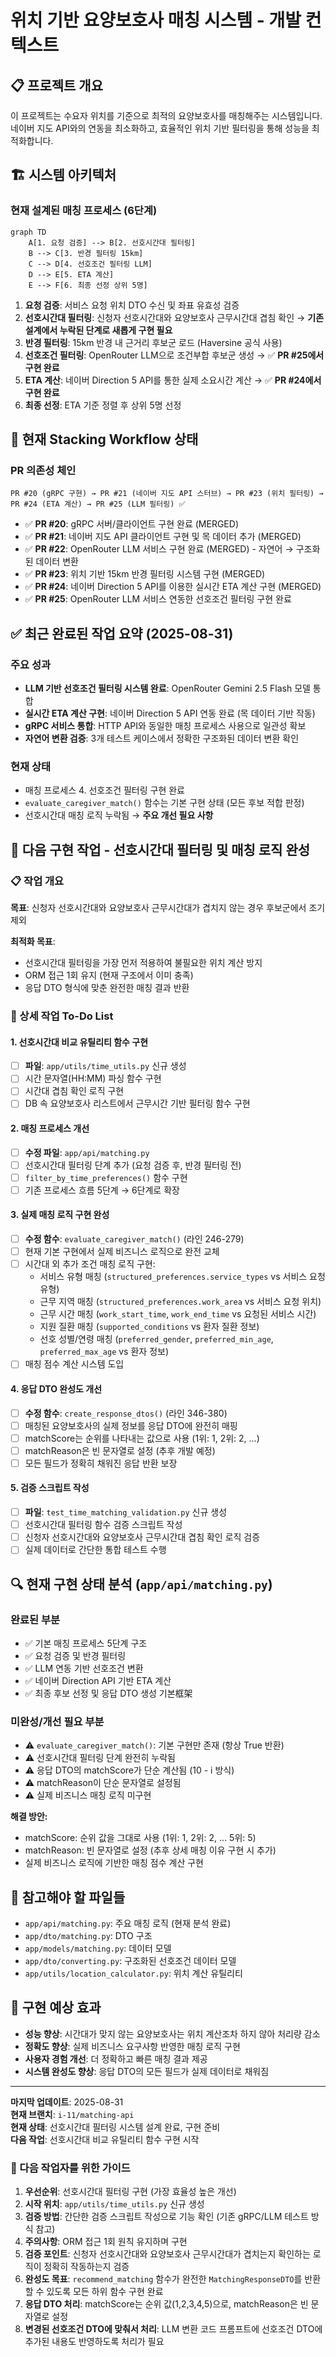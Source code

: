 # 위치 기반 요양보호사 매칭 시스템 - 개발 컨텍스트

## 📋 프로젝트 개요

이 프로젝트는 수요자 위치를 기준으로 최적의 요양보호사를 매칭해주는 시스템입니다. 
네이버 지도 API와의 연동을 최소화하고, 효율적인 위치 기반 필터링을 통해 성능을 최적화합니다.

## 🏗️ 시스템 아키텍처

### 현재 설계된 매칭 프로세스 (6단계)

```mermaid
graph TD
    A[1. 요청 검증] --> B[2. 선호시간대 필터링]
    B --> C[3. 반경 필터링 15km]
    C --> D[4. 선호조건 필터링 LLM]
    D --> E[5. ETA 계산]
    E --> F[6. 최종 선정 상위 5명]
```

1. **요청 검증**: 서비스 요청 위치 DTO 수신 및 좌표 유효성 검증
2. **선호시간대 필터링**: 신청자 선호시간대와 요양보호사 근무시간대 겹침 확인 → **기존 설계에서 누락된 단계로 새롭게 구현 필요**
3. **반경 필터링**: 15km 반경 내 근거리 후보군 로드 (Haversine 공식 사용)
4. **선호조건 필터링**: OpenRouter LLM으로 조건부합 후보군 생성 → ✅ **PR #25에서 구현 완료**
5. **ETA 계산**: 네이버 Direction 5 API를 통한 실제 소요시간 계산 → ✅ **PR #24에서 구현 완료**
6. **최종 선정**: ETA 기준 정렬 후 상위 5명 선정

## 🔄 현재 Stacking Workflow 상태

### PR 의존성 체인
```
PR #20 (gRPC 구현) → PR #21 (네이버 지도 API 스터브) → PR #23 (위치 필터링) → PR #24 (ETA 계산) → PR #25 (LLM 필터링) ✅
```

- ✅ **PR #20**: gRPC 서버/클라이언트 구현 완료 (MERGED)
- ✅ **PR #21**: 네이버 지도 API 클라이언트 구현 및 목 데이터 추가 (MERGED)
- ✅ **PR #22**: OpenRouter LLM 서비스 구현 완료 (MERGED) - 자연어 → 구조화된 데이터 변환
- ✅ **PR #23**: 위치 기반 15km 반경 필터링 시스템 구현 (MERGED)
- ✅ **PR #24**: 네이버 Direction 5 API를 이용한 실시간 ETA 계산 구현 (MERGED)
- ✅ **PR #25**: OpenRouter LLM 서비스 연동한 선호조건 필터링 구현 완료

## ✅ 최근 완료된 작업 요약 (2025-08-31)

### 주요 성과
- **LLM 기반 선호조건 필터링 시스템 완료**: OpenRouter Gemini 2.5 Flash 모델 통합
- **실시간 ETA 계산 구현**: 네이버 Direction 5 API 연동 완료 (목 데이터 기반 작동)
- **gRPC 서비스 통합**: HTTP API와 동일한 매칭 프로세스 사용으로 일관성 확보
- **자연어 변환 검증**: 3개 테스트 케이스에서 정확한 구조화된 데이터 변환 확인

### 현재 상태
- 매칭 프로세스 4. 선호조건 필터링 구현 완료
- `evaluate_caregiver_match()` 함수는 기본 구현 상태 (모든 후보 적합 판정)
- 선호시간대 매칭 로직 누락됨 → **주요 개선 필요 사항**

## 🎯 다음 구현 작업 - 선호시간대 필터링 및 매칭 로직 완성

### 📋 작업 개요
**목표**: 신청자 선호시간대와 요양보호사 근무시간대가 겹치지 않는 경우 후보군에서 조기 제외

**최적화 목표**: 
- 선호시간대 필터링을 가장 먼저 적용하여 불필요한 위치 계산 방지
- ORM 접근 1회 유지 (현재 구조에서 이미 충족)
- 응답 DTO 형식에 맞춘 완전한 매칭 결과 반환

### 📝 상세 작업 To-Do List

#### 1. 선호시간대 비교 유틸리티 함수 구현
- [ ] **파일**: `app/utils/time_utils.py` 신규 생성
- [ ] 시간 문자열(HH:MM) 파싱 함수 구현
- [ ] 시간대 겹침 확인 로직 구현
- [ ] DB 속 요양보호사 리스트에서 근무시간 기반 필터링 함수 구현

#### 2. 매칭 프로세스 개선
- [ ] **수정 파일**: `app/api/matching.py`
- [ ] 선호시간대 필터링 단계 추가 (요청 검증 후, 반경 필터링 전)
- [ ] `filter_by_time_preferences()` 함수 구현
- [ ] 기존 프로세스 흐름 5단계 → 6단계로 확장

#### 3. 실제 매칭 로직 구현 완성
- [ ] **수정 함수**: `evaluate_caregiver_match()` (라인 246-279)
- [ ] 현재 기본 구현에서 실제 비즈니스 로직으로 완전 교체
- [ ] 시간대 외 추가 조건 매칭 로직 구현:
  - 서비스 유형 매칭 (`structured_preferences.service_types` vs 서비스 요청 유형)
  - 근무 지역 매칭 (`structured_preferences.work_area` vs 서비스 요청 위치)
  - 근무 시간 매칭 (`work_start_time`, `work_end_time` vs 요청된 서비스 시간)
  - 지원 질환 매칭 (`supported_conditions` vs 환자 질환 정보)
  - 선호 성별/연령 매칭 (`preferred_gender`, `preferred_min_age`, `preferred_max_age` vs 환자 정보)
- [ ] 매칭 점수 계산 시스템 도입

#### 4. 응답 DTO 완성도 개선
- [ ] **수정 함수**: `create_response_dtos()` (라인 346-380)
- [ ] 매칭된 요양보호사의 실제 정보를 응답 DTO에 완전히 매핑
- [ ] matchScore는 순위를 나타내는 값으로 사용 (1위: 1, 2위: 2, ...)
- [ ] matchReason은 빈 문자열로 설정 (추후 개발 예정)
- [ ] 모든 필드가 정확히 채워진 응답 반환 보장

#### 5. 검증 스크립트 작성
- [ ] **파일**: `test_time_matching_validation.py` 신규 생성
- [ ] 선호시간대 필터링 함수 검증 스크립트 작성
- [ ] 신청자 선호시간대와 요양보호사 근무시간대 겹침 확인 로직 검증
- [ ] 실제 데이터로 간단한 통합 테스트 수행

## 🔍 현재 구현 상태 분석 (`app/api/matching.py`)

### 완료된 부분
- ✅ 기본 매칭 프로세스 5단계 구조
- ✅ 요청 검증 및 반경 필터링
- ✅ LLM 연동 기반 선호조건 변환
- ✅ 네이버 Direction API 기반 ETA 계산
- ✅ 최종 후보 선정 및 응답 DTO 생성 기본框架

### 미완성/개선 필요 부분
- ⚠️ `evaluate_caregiver_match()`: 기본 구현만 존재 (항상 True 반환)
- ⚠️ 선호시간대 필터링 단계 완전히 누락됨
- ⚠️ 응답 DTO의 matchScore가 단순 계산됨 (10 - i 방식)
- ⚠️ matchReason이 단순 문자열로 설정됨
- ⚠️ 실제 비즈니스 매칭 로직 미구현

**해결 방안:**
- matchScore: 순위 값을 그대로 사용 (1위: 1, 2위: 2, ... 5위: 5)
- matchReason: 빈 문자열로 설정 (추후 상세 매칭 이유 구현 시 추가)
- 실제 비즈니스 로직에 기반한 매칭 점수 계산 구현

## 🔗 참고해야 할 파일들

- `app/api/matching.py`: 주요 매칭 로직 (현재 분석 완료)
- `app/dto/matching.py`: DTO 구조
- `app/models/matching.py`: 데이터 모델
- `app/dto/converting.py`: 구조화된 선호조건 데이터 모델
- `app/utils/location_calculator.py`: 위치 계산 유틸리티

## 🚀 구현 예상 효과

- **성능 향상**: 시간대가 맞지 않는 요양보호사는 위치 계산조차 하지 않아 처리량 감소
- **정확도 향상**: 실제 비즈니스 요구사항 반영한 매칭 로직 구현
- **사용자 경험 개선**: 더 정확하고 빠른 매칭 결과 제공
- **시스템 완성도 향상**: 응답 DTO의 모든 필드가 실제 데이터로 채워짐

---

**마지막 업데이트**: 2025-08-31  
**현재 브랜치**: `i-11/matching-api`  
**현재 상태**: 선호시간대 필터링 시스템 설계 완료, 구현 준비  
**다음 작업**: 선호시간대 비교 유틸리티 함수 구현 시작

### 🎯 다음 작업자를 위한 가이드
1. **우선순위**: 선호시간대 필터링 구현 (가장 효율성 높은 개선)
2. **시작 위치**: `app/utils/time_utils.py` 신규 생성
3. **검증 방법**: 간단한 검증 스크립트 작성으로 기능 확인 (기존 gRPC/LLM 테스트 방식 참고)
4. **주의사항**: ORM 접근 1회 원칙 유지하며 구현
5. **검증 포인트**: 신청자 선호시간대와 요양보호사 근무시간대가 겹치는지 확인하는 로직이 정확히 작동하는지 검증
6. **완성도 목표**: `recommend_matching` 함수가 완전한 `MatchingResponseDTO`를 반환할 수 있도록 모든 하위 함수 구현 완료
7. **응답 DTO 처리**: matchScore는 순위 값(1,2,3,4,5)으로, matchReason은 빈 문자열로 설정
8. **변경된 선호조건 DTO에 맞춰서 처리**: LLM 변환 코드 프롬프트에 선호조건 DTO에 추가된 내용도 반영하도록 처리가 필요